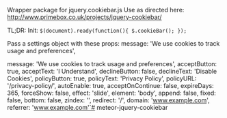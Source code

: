 Wrapper package for jquery.cookiebar.js
Use as directed here: http://www.primebox.co.uk/projects/jquery-cookiebar/

TL;DR:
Init:
``$(document).ready(function(){
   $.cookieBar();
 });``

Pass a settings object with these props:
message: 'We use cookies to track usage and preferences',

 message: 'We use cookies to track usage and preferences',
 acceptButton: true,
 acceptText: 'I Understand',
 declineButton: false,
 declineText: 'Disable Cookies',
 policyButton: true,
 policyText: 'Privacy Policy',
 policyURL: '/privacy-policy/',
 autoEnable: true,
 acceptOnContinue: false,
 expireDays: 365,
 forceShow: false,
 effect: 'slide',
 element: 'body',
 append: false,
 fixed: false,
 bottom: false,
 zindex: '',
 redirect: '/',
 domain: 'www.example.com',
 referrer: 'www.example.com'`# meteor-jquery-cookiebar 
